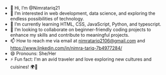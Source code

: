 - 👋 Hi, I’m @Nimratariq21 
- 👀 I’m interested in  web development, data science, and exploring the endless possibilities of technology.
- 🌱 I’m currently learning HTML, CSS, JavaScript, Python, and typescript.
- 💞️ I’m looking to collaborate on beginner-friendly coding projects to enhance my skills and contribute to meaningful projects.
- 📫 How to reach me via email at nimratariq2106@gmail.com and https://www.linkedin.com/in/nimra-tariq-7b4977284/
- 😄 Pronouns: She/Her
- ⚡ Fun fact: I'm an avid traveler and love exploring new cultures and cuisines! 🌍🍜

<!---
Nimratariq21/Nimratariq21 is a ✨ special ✨ repository because its `README.md` (this file) appears on your GitHub profile.
You can click the Preview link to take a look at your changes.
--->
